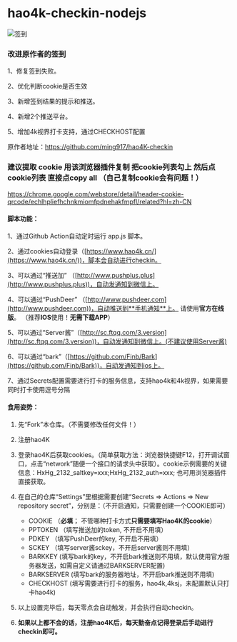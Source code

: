 # hao4k-checkin-nodejs
![签到](https://github.com/Alexecz/hao4k-checkin-nodejs/actions/workflows/checkin.yml/badge.svg)

### 改进原作者的签到 
1、修复签到失败。

2、优化判断cookie是否生效

3、新增签到结果的提示和推送。

4、新增2个推送平台。

5、增加4k视界打卡支持，通过CHECKHOST配置


原作者地址：https://github.com/ming917/hao4K-checkin


### 建议提取 cookie 用该浏览器插件复制  把cookie列表勾上 然后点cookie列表 直接点copy all  （自己复制cookie会有问题！）
https://chrome.google.com/webstore/detail/header-cookie-qrcode/echlhpliefhchnkmiomfpdnehakfmpfl/related?hl=zh-CN


#### 脚本功能：

1、通过Github Action自动定时运行 app.js 脚本。

2、通过cookies自动登录（[https://www.hao4k.cn/](https://www.hao4k.cn/))，脚本会自动进行checkin。

3、可以通过“推送加” （[http://www.pushplus.plus](http://www.pushplus.plus))，自动发通知到微信上。

4、可以通过“PushDeer” （[http://www.pushdeer.com](http://www.pushdeer.com))，自动推送到**手机通知**上。 请使用**官方在线版**。 （推荐**IOS**使用！**无需下载APP**）

5、可以通过“Server酱”（[http://sc.ftqq.com/3.version](http://sc.ftqq.com/3.version))，自动发通知到微信上。(不建议使用Server酱)

6、可以通过“bark”（[https://github.com/Finb/Bark](https://github.com/Finb/Bark))，自动发通知到ios上。

7、通过Secrets配置需要进行打卡的服务信息，支持hao4k和4k视界，如果需要同时打卡使用逗号分隔


#### 食用姿势：

1. 先“Fork”本仓库。（不需要修改任何文件！）

2. 注册hao4K

3. 登录hao4K后获取cookies。（简单获取方法：浏览器快捷键F12，打开调试窗口，点击“network”随便一个接口的请求头中获取）。cookie示例需要的关键信息：HxHg_2132_saltkey=xxx;HxHg_2132_auth=xxx; 也可用浏览器插件直接获取。

4. 在自己的仓库“Settings”里根据需要创建“Secrets => Actions => New repository secret”，分别是：（不开启通知，只需要创建一个COOKIE即可）

   - COOKIE （**必填**； 不管哪种打卡方式**只需要填写Hao4K的cookie**）
   - PPTOKEN （填写推送加的token, 不开启不用填）
   - PDKEY （填写PushDeer的key, 不开启不用填）
   - SCKEY （填写server酱sckey，不开启server酱则不用填）
   - BARKKEY (填写bark的key，不开启bark推送则不用填，默认使用官方服务器发送，如需自定义请通过BARKSERVER配置)
   - BARKSERVER (填写bark的服务器地址，不开启bark推送则不用填)
   - CHECKHOST (填写需要进行打卡的服务，hao4k,4ksj，未配置默认只打卡hao4k)

5. 以上设置完毕后，每天零点会自动触发，并会执行自动checkin。

6. **如果以上都不会的话，注册hao4K后，每天勤奋点记得登录后手动进行checkin即可。**

